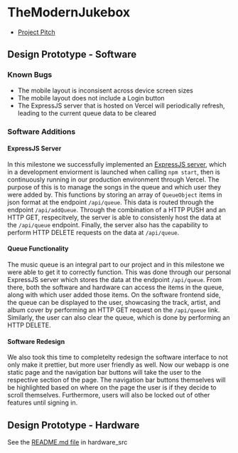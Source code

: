 # TheModernJukebox

- [Project Pitch](https://drive.google.com/file/d/1aa3IiDKp-Ap4I-m9czUQ7GLiG4GO3_Lz/view)

## Design Prototype - Software
### Known Bugs
- The mobile layout is inconsisent across device screen sizes
- The mobile layout does not include a Login button
- The ExpressJS server that is hosted on Vercel will periodically refresh, leading to the current queue data to be cleared

### Software Additions
#### ExpressJS Server
In this milestone we successfully implemented an [ExpressJS server](https://github.com/rileycleavenger/TheModernJukebox/blob/main/the-modern-jukebox-react-app/api/index.js), which in a development enviorment is launched when calling `npm start`, then is continuously running in our production environment through Vercel. The purpose of this is to manage the songs in the queue and which user they were added by. This functions by storing an array of `QueueObject` items in json format at the endpoint `/api/queue`. This data is routed through the endpoint `/api/addQueue`. Through the combination of a HTTP PUSH and an HTTP GET, respecitvely, the server is able to consistenly host the data at the `/api/queue` endpoint. Finally, the server also has the capability to perform HTTP DELETE requests on the data at `/api/queue`.

#### Queue Functionality 
The music queue is an integral part to our project and in this milestone we were able to get it to correctly function. This was done through our personal ExpressJS server which stores the data at the endpoint `/api/queue`. From there, both the software and hardware can access the items in the queue, along with which user added those items. On the software frontend side, the queue can be displayed to the user, showcasing the track, artist, and album cover by performing an HTTP GET request on the `/api/queue` link. Similarly, the user can also clear the queue, which is done by performing an HTTP DELETE.

#### Software Redesign
We also took this time to completelty redesign the software interface to not only make it prettier, but more user friendly as well. Now our webapp is one static page and the navigation bar buttons will take the user to the respective section of the page. The navigation bar buttons themselves will be highlighted based on where on the page the user is if they decide to scroll themselves. Furthermore, users will also be locked out of other features until signing in.

## Design Prototype - Hardware
See the [README.md file](https://github.com/rileycleavenger/TheModernJukebox/blob/main/hardware_src/README.md) in hardware_src
